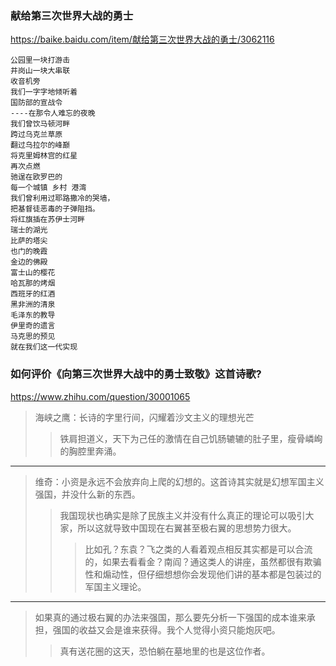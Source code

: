 ### 献给第三次世界大战的勇士
https://baike.baidu.com/item/献给第三次世界大战的勇士/3062116
```
公园里一块打游击
井岗山一块大串联
收音机旁
我们一字字地倾听着
国防部的宣战令
----在那令人难忘的夜晚
我们曾饮马顿河畔
跨过乌克兰草原
翻过乌拉尔的峰巅
将克里姆林宫的红星
再次点燃
驰逞在欧罗巴的
每一个城镇 乡村 港湾
我们曾利用过耶路撒冷的哭墙，
把基督徒恶毒的子弹阻挡。
将红旗插在苏伊士河畔
瑞士的湖光
比萨的塔尖
也门的晚霞
金边的佛殿
富士山的樱花
哈瓦那的烤烟
西班牙的红酒
黑非洲的清泉
毛泽东的教导
伊里奇的遗言
马克思的预见
就在我们这一代实现
```
### 如何评价《向第三次世界大战中的勇士致敬》这首诗歌?
https://www.zhihu.com/question/30001065
>海峡之鹰：长诗的字里行间，闪耀着沙文主义的理想光芒
>>铁肩担道义，天下为己任的激情在自己饥肠辘辘的肚子里，瘦骨嶙峋的胸腔里奔涌。
---
>维奇：小资是永远不会放弃向上爬的幻想的。这首诗其实就是幻想军国主义强国，并没什么新的东西。
>>我国现状也确实是除了民族主义并没有什么真正的理论可以吸引大家，所以这就导致中国现在右翼甚至极右翼的思想势力很大。
>>>比如孔？东袁？飞之类的人看着观点相反其实都是可以合流的，如果去看看金？南阎？通这类人的讲座，虽然都很有欺骗性和煽动性，但仔细想想你会发现他们讲的基本都是包装过的军国主义理论。
---
>如果真的通过极右翼的办法来强国，那么要先分析一下强国的成本谁来承担，强国的收益又会是谁来获得。我个人觉得小资只能炮灰吧。
>>真有送花圈的这天，恐怕躺在墓地里的也是这位作者。